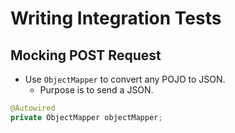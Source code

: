 # Writing Integration Tests

## Mocking POST Request

- Use `ObjectMapper` to convert any POJO to JSON.
  - Purpose is to send a JSON.

```java
@Autowired
private ObjectMapper objectMapper;
```
